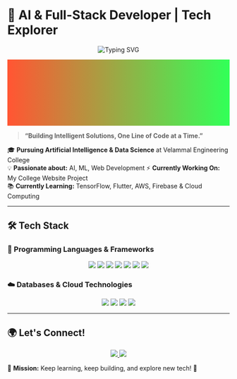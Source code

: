 # 🚀 AI & Full-Stack Developer | Tech Explorer  

<p align="center">
  <img src="https://readme-typing-svg.herokuapp.com?font=Fira+Code&weight=600&size=30&pause=1000&color=FF5733&center=true&vCenter=true&width=600&lines=I+am+Deepak+S.;Welcome+to+my+GitHub+page!" alt="Typing SVG" />
</p>

<p align="center">
  <svg width="100%" height="150">
    <defs>
      <linearGradient id="grad1" x1="0%" y1="0%" x2="100%" y2="0%">
        <stop offset="0%" style="stop-color:#FF5733;stop-opacity:1">
          <animate attributeName="offset" values="0;1;0" dur="5s" repeatCount="indefinite" />
        </stop>
        <stop offset="100%" style="stop-color:#33FF57;stop-opacity:1">
          <animate attributeName="offset" values="1;0;1" dur="5s" repeatCount="indefinite" />
        </stop>
      </linearGradient>
    </defs>
    <rect width="100%" height="150" fill="url(#grad1)" />
  </svg>
</p>

> **“Building Intelligent Solutions, One Line of Code at a Time.”**

🎓 **Pursuing Artificial Intelligence & Data Science** at Velammal Engineering College  
💡 **Passionate about:** AI, ML, Web Development 
⚡ **Currently Working On:** My College Website Project  
📚 **Currently Learning:** TensorFlow, Flutter, AWS, Firebase & Cloud Computing  

---

## 🛠 Tech Stack  
### 🚀 Programming Languages & Frameworks  
<p align="center">
  <img src="https://img.shields.io/badge/Python-3776AB?style=for-the-badge&logo=python&logoColor=white" />
  <img src="https://img.shields.io/badge/C-00599C?style=for-the-badge&logo=c&logoColor=white" />
  <img src="https://img.shields.io/badge/C++-00599C?style=for-the-badge&logo=c%2B%2B&logoColor=white" />
  <img src="https://img.shields.io/badge/JavaScript-F7DF1E?style=for-the-badge&logo=javascript&logoColor=black" />
  <img src="https://img.shields.io/badge/Node.js-339933?style=for-the-badge&logo=node.js&logoColor=white" />
  <img src="https://img.shields.io/badge/React-61DAFB?style=for-the-badge&logo=react&logoColor=black" />
  <img src="https://img.shields.io/badge/Flask-000000?style=for-the-badge&logo=flask&logoColor=white" />
</p>

### ☁️ Databases & Cloud Technologies  
<p align="center">
  <img src="https://img.shields.io/badge/MongoDB-47A248?style=for-the-badge&logo=mongodb&logoColor=white" />
  <img src="https://img.shields.io/badge/MySQL-4479A1?style=for-the-badge&logo=mysql&logoColor=white" />
  <img src="https://img.shields.io/badge/AWS-FF9900?style=for-the-badge&logo=amazonaws&logoColor=white" />
  <img src="https://img.shields.io/badge/Firebase-FFCA28?style=for-the-badge&logo=firebase&logoColor=black" />
</p>

---

## 🌍 Let's Connect!  
<p align="center">
  <a href="https://www.linkedin.com/in/deepak-saminathan/" target="_blank">
    <img src="https://img.shields.io/badge/LinkedIn-0A66C2?style=for-the-badge&logo=linkedin&logoColor=white" />
  </a>
  <a href="https://www.instagram.com/d.pak_07/" target="_blank">
    <img src="https://img.shields.io/badge/Instagram-E4405F?style=for-the-badge&logo=instagram&logoColor=white" />
  </a>
</p>

🎯 **Mission:** Keep learning, keep building, and explore new tech! 🚀
